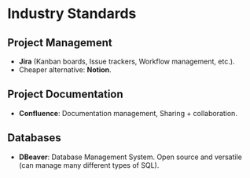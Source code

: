 # Industry Standards

## Project Management
- **Jira** (Kanban boards, Issue trackers, Workflow management, etc.).
- Cheaper alternative: **Notion**.

## Project Documentation
- **Confluence**: Documentation management, Sharing + collaboration.

## Databases
- **DBeaver**: Database Management System. Open source and versatile (can manage many different types of SQL).
